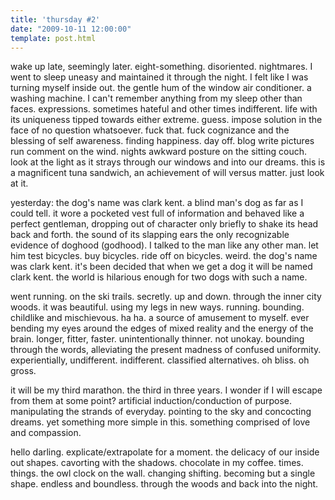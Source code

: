 ```yaml
---
title: 'thursday #2'
date: "2009-10-11 12:00:00"
template: post.html
---
```


wake up late, seemingly later. eight-something. disoriented. nightmares. I went to sleep uneasy and maintained it through the night. I felt like I was turning myself inside out. the gentle hum of the window air conditioner. a washing machine. I can't remember anything from my sleep other than faces. expressions. sometimes hateful and other times indifferent. life with its uniqueness tipped towards either extreme. guess. impose solution in the face of no question whatsoever. fuck that. fuck cognizance and the blessing of self awareness. finding happiness. day off. blog write pictures run comment on the wind. nights awkward posture on the sitting couch. look at the light as it strays through our windows and into our dreams. this is a magnificent tuna sandwich, an achievement of will versus matter. just look at it.

yesterday: the dog's name was clark kent. a blind man's dog as far as I could tell. it wore a pocketed vest full of information and behaved like a perfect gentleman, dropping out of character only briefly to shake its head back and forth. the sound of its slapping ears the only recognizable evidence of doghood (godhood). I talked to the man like any other man. let him test bicycles. buy bicycles. ride off on bicycles. weird. the dog's name was clark kent. it's been decided that when we get a dog it will be named clark kent. the world is hilarious enough for two dogs with such a name.

went running. on the ski trails. secretly. up and down. through the inner city woods. it was beautiful. using my legs in new ways. running. bounding. childlike and mischievous. ha ha. a source of amusement to myself. ever bending my eyes around the edges of mixed reality and the energy of the brain. longer, fitter, faster. unintentionally thinner. not unokay. bounding through the words, alleviating the present madness of confused uniformity. experientially, undifferent. indifferent. classified alternatives. oh bliss. oh gross.

it will be my third marathon. the third in three years. I wonder if I will escape from them at some point? artificial induction/conduction of purpose. manipulating the strands of everyday. pointing to the sky and concocting dreams. yet something more simple in this. something comprised of love and compassion.

hello darling. explicate/extrapolate for a moment. the delicacy of our inside out shapes. cavorting with the shadows. chocolate in my coffee. times. things. the owl clock on the wall. changing shifting. becoming but a single shape. endless and boundless. through the woods and back into the night.